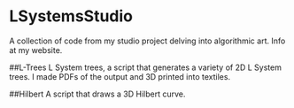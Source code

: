 # LSystemsStudio
A collection of code from my studio project delving into algorithmic art. Info at my website.

##L-Trees
L System trees, a script that generates a variety of 2D L System trees. I made PDFs of the output and 3D printed into textiles.

##Hilbert
A script that draws a 3D Hilbert curve.
